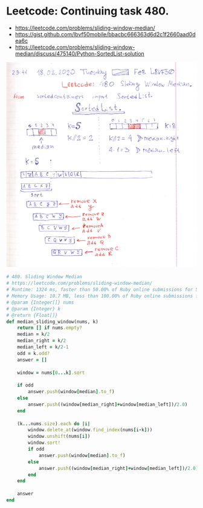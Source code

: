 # Leetcode: Continuing task 480.

- https://leetcode.com/problems/sliding-window-median/
- https://gist.github.com/lbvf50mobile/bbacbc666363d6d2c1f2660aad0dea6c
- https://leetcode.com/problems/sliding-window-median/discuss/475140/Python-SortedList-solution

![Leetcode 480. Sliding Window Median. Solution based on static size sliding window.](lc480_window_array.png)

```Ruby
# 480. Sliding Window Median
# https://leetcode.com/problems/sliding-window-median/
# Runtime: 1324 ms, faster than 50.00% of Ruby online submissions for Sliding Window Median.
# Memory Usage: 10.7 MB, less than 100.00% of Ruby online submissions for Sliding Window Median.
# @param {Integer[]} nums
# @param {Integer} k
# @return {Float[]}
def median_sliding_window(nums, k)
    return [] if nums.empty?
    median = k/2
    median_right = k/2
    median_left = k/2-1
    odd = k.odd?
    answer = []
    
    window = nums[0...k].sort
    
    if odd
        answer.push(window[median].to_f)
    else
        answer.push((window[median_right]+window[median_left])/2.0)
    end
    
    (k...nums.size).each do |i|
        window.delete_at(window.find_index(nums[i-k]))
        window.unshift(nums[i])
        window.sort!
        if odd
            answer.push(window[median].to_f)
        else
            answer.push((window[median_right]+window[median_left])/2.0)
        end
    end
    
    answer
end
```